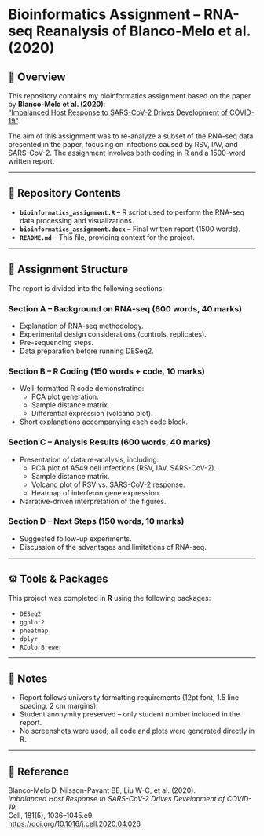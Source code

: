 # Bioinformatics Assignment – RNA-seq Reanalysis of Blanco-Melo et al. (2020)

## 📖 Overview
This repository contains my bioinformatics assignment based on the paper by **Blanco-Melo et al. (2020)**:  
[“Imbalanced Host Response to SARS-CoV-2 Drives Development of COVID-19”](https://doi.org/10.1016/j.cell.2020.04.026).

The aim of this assignment was to re-analyze a subset of the RNA-seq data presented in the paper, focusing on infections caused by RSV, IAV, and SARS-CoV-2. The assignment involves both coding in R and a 1500-word written report.

---

## 📂 Repository Contents
- **`bioinformatics_assignment.R`** – R script used to perform the RNA-seq data processing and visualizations.
- **`bioinformatics_assignment.docx`** – Final written report (1500 words).
- **`README.md`** – This file, providing context for the project.

---

## 🧪 Assignment Structure
The report is divided into the following sections:

### **Section A – Background on RNA-seq (600 words, 40 marks)**
- Explanation of RNA-seq methodology.
- Experimental design considerations (controls, replicates).
- Pre-sequencing steps.
- Data preparation before running DESeq2.

### **Section B – R Coding (150 words + code, 10 marks)**
- Well-formatted R code demonstrating:
  - PCA plot generation.
  - Sample distance matrix.
  - Differential expression (volcano plot).
- Short explanations accompanying each code block.

### **Section C – Analysis Results (600 words, 40 marks)**
- Presentation of data re-analysis, including:
  - PCA plot of A549 cell infections (RSV, IAV, SARS-CoV-2).
  - Sample distance matrix.
  - Volcano plot of RSV vs. SARS-CoV-2 response.
  - Heatmap of interferon gene expression.
- Narrative-driven interpretation of the figures.

### **Section D – Next Steps (150 words, 10 marks)**
- Suggested follow-up experiments.
- Discussion of the advantages and limitations of RNA-seq.

---

## ⚙️ Tools & Packages
This project was completed in **R** using the following packages:
- `DESeq2`
- `ggplot2`
- `pheatmap`
- `dplyr`
- `RColorBrewer`

---

## 📌 Notes
- Report follows university formatting requirements (12pt font, 1.5 line spacing, 2 cm margins).
- Student anonymity preserved – only student number included in the report.
- No screenshots were used; all code and plots were generated directly in R.

---

## 📜 Reference
Blanco-Melo D, Nilsson-Payant BE, Liu W-C, et al. (2020).  
*Imbalanced Host Response to SARS-CoV-2 Drives Development of COVID-19.*  
Cell, 181(5), 1036–1045.e9.  
https://doi.org/10.1016/j.cell.2020.04.026
